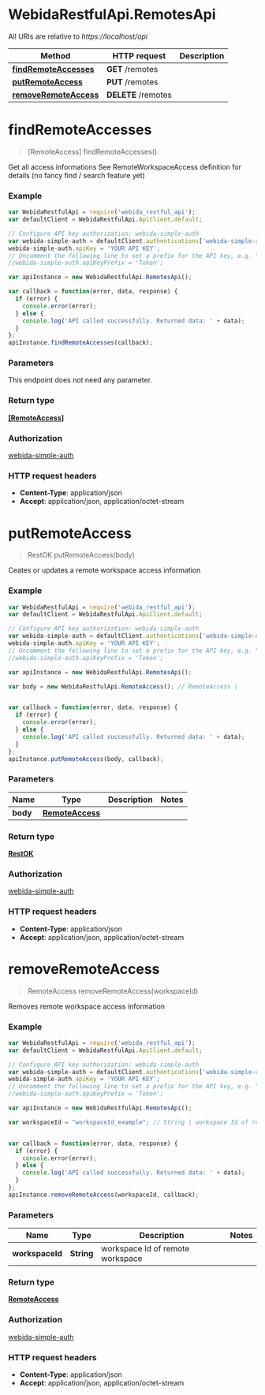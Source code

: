 # WebidaRestfulApi.RemotesApi

All URIs are relative to *https://localhost/api*

Method | HTTP request | Description
------------- | ------------- | -------------
[**findRemoteAccesses**](RemotesApi.md#findRemoteAccesses) | **GET** /remotes | 
[**putRemoteAccess**](RemotesApi.md#putRemoteAccess) | **PUT** /remotes | 
[**removeRemoteAccess**](RemotesApi.md#removeRemoteAccess) | **DELETE** /remotes | 


<a name="findRemoteAccesses"></a>
# **findRemoteAccesses**
> [RemoteAccess] findRemoteAccesses()



Get all access informations See RemoteWorkspaceAccess definition for details (no fancy find / search feature yet)

### Example
```javascript
var WebidaRestfulApi = require('webida_restful_api');
var defaultClient = WebidaRestfulApi.ApiClient.default;

// Configure API key authorization: webida-simple-auth
var webida-simple-auth = defaultClient.authentications['webida-simple-auth'];
webida-simple-auth.apiKey = 'YOUR API KEY';
// Uncomment the following line to set a prefix for the API key, e.g. "Token" (defaults to null)
//webida-simple-auth.apiKeyPrefix = 'Token';

var apiInstance = new WebidaRestfulApi.RemotesApi();

var callback = function(error, data, response) {
  if (error) {
    console.error(error);
  } else {
    console.log('API called successfully. Returned data: ' + data);
  }
};
apiInstance.findRemoteAccesses(callback);
```

### Parameters
This endpoint does not need any parameter.

### Return type

[**[RemoteAccess]**](RemoteAccess.md)

### Authorization

[webida-simple-auth](../README.md#webida-simple-auth)

### HTTP request headers

 - **Content-Type**: application/json
 - **Accept**: application/json, application/octet-stream

<a name="putRemoteAccess"></a>
# **putRemoteAccess**
> RestOK putRemoteAccess(body)



Ceates or updates a remote workspace access information

### Example
```javascript
var WebidaRestfulApi = require('webida_restful_api');
var defaultClient = WebidaRestfulApi.ApiClient.default;

// Configure API key authorization: webida-simple-auth
var webida-simple-auth = defaultClient.authentications['webida-simple-auth'];
webida-simple-auth.apiKey = 'YOUR API KEY';
// Uncomment the following line to set a prefix for the API key, e.g. "Token" (defaults to null)
//webida-simple-auth.apiKeyPrefix = 'Token';

var apiInstance = new WebidaRestfulApi.RemotesApi();

var body = new WebidaRestfulApi.RemoteAccess(); // RemoteAccess | 


var callback = function(error, data, response) {
  if (error) {
    console.error(error);
  } else {
    console.log('API called successfully. Returned data: ' + data);
  }
};
apiInstance.putRemoteAccess(body, callback);
```

### Parameters

Name | Type | Description  | Notes
------------- | ------------- | ------------- | -------------
 **body** | [**RemoteAccess**](RemoteAccess.md)|  | 

### Return type

[**RestOK**](RestOK.md)

### Authorization

[webida-simple-auth](../README.md#webida-simple-auth)

### HTTP request headers

 - **Content-Type**: application/json
 - **Accept**: application/json, application/octet-stream

<a name="removeRemoteAccess"></a>
# **removeRemoteAccess**
> RemoteAccess removeRemoteAccess(workspaceId)



Removes remote workspace access information

### Example
```javascript
var WebidaRestfulApi = require('webida_restful_api');
var defaultClient = WebidaRestfulApi.ApiClient.default;

// Configure API key authorization: webida-simple-auth
var webida-simple-auth = defaultClient.authentications['webida-simple-auth'];
webida-simple-auth.apiKey = 'YOUR API KEY';
// Uncomment the following line to set a prefix for the API key, e.g. "Token" (defaults to null)
//webida-simple-auth.apiKeyPrefix = 'Token';

var apiInstance = new WebidaRestfulApi.RemotesApi();

var workspaceId = "workspaceId_example"; // String | workspace Id of remote workspace


var callback = function(error, data, response) {
  if (error) {
    console.error(error);
  } else {
    console.log('API called successfully. Returned data: ' + data);
  }
};
apiInstance.removeRemoteAccess(workspaceId, callback);
```

### Parameters

Name | Type | Description  | Notes
------------- | ------------- | ------------- | -------------
 **workspaceId** | **String**| workspace Id of remote workspace | 

### Return type

[**RemoteAccess**](RemoteAccess.md)

### Authorization

[webida-simple-auth](../README.md#webida-simple-auth)

### HTTP request headers

 - **Content-Type**: application/json
 - **Accept**: application/json, application/octet-stream


